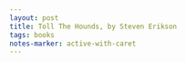 ```yaml
---
layout: post
title: Toll The Hounds, by Steven Erikson
tags: books
notes-marker: active-with-caret
---
```

